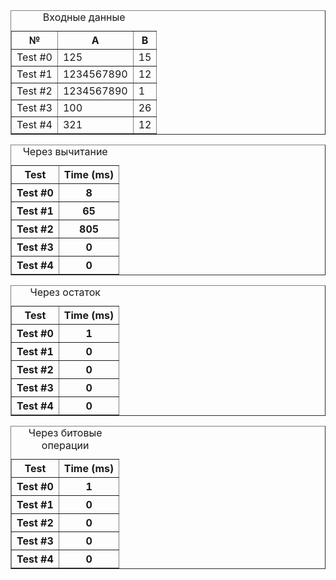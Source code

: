 <table border="1">
<caption>Входные данные</caption>
<tr>
<th>№</th>
<th>A</th>
<th>B</th>   
</tr>
<tr><td>Test #0</td><td>125</td><td>15</td></tr>
<tr><td>Test #1</td><td>1234567890</td><td>12</td></tr>
<tr><td>Test #2</td><td>1234567890</td><td>1</td></tr>
<tr><td>Test #3</td><td>100</td><td>26</td></tr>
<tr><td>Test #4</td><td>321</td><td>12</td></tr>   
</table>

<table border="1">
<caption>Через вычитание</caption>
<tr><th>Test</th><th>Time (ms)</th></tr>
<tr><th>Test #0</th><th>8</th></tr>
<tr><th>Test #1</th><th>65</th></tr>
<tr><th>Test #2</th><th>805</th></tr>
<tr><th>Test #3</th><th>0</th></tr>
<tr><th>Test #4</th><th>0</th></tr>
</table>
<table border="1">
<caption>Через остаток</caption>
<tr><th>Test</th><th>Time (ms)</th></tr>
<tr><th>Test #0</th><th>1</th></tr>
<tr><th>Test #1</th><th>0</th></tr>
<tr><th>Test #2</th><th>0</th></tr>
<tr><th>Test #3</th><th>0</th></tr>
<tr><th>Test #4</th><th>0</th></tr>
</table>
<table border="1">
<caption>Через битовые операции</caption>
<tr><th>Test</th><th>Time (ms)</th></tr>
<tr><th>Test #0</th><th>1</th></tr>
<tr><th>Test #1</th><th>0</th></tr>
<tr><th>Test #2</th><th>0</th></tr>
<tr><th>Test #3</th><th>0</th></tr>
<tr><th>Test #4</th><th>0</th></tr>
</table>

